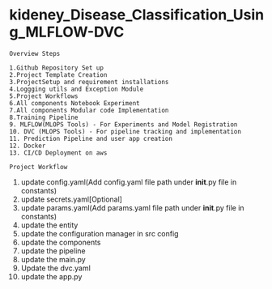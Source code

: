 # kideney_Disease_Classification_Using_MLFLOW-DVC

```Overview Steps```

    1.Github Repository Set up
    2.Project Template Creation
    3.ProjectSetup and requirement installations
    4.Loggging utils and Exception Module
    5.Project Workflows
    6.All components Notebook Experiment
    7.All components Modular code Implementation
    8.Training Pipeline
    9. MLFLOW(MLOPS Tools) - For Experiments and Model Registration
    10. DVC (MLOPS Tools) - For pipeline tracking and implementation
    11. Prediction Pipeline and user app creation
    12. Docker
    13. CI/CD Deployment on aws


```Project Workflow```
1. update config.yaml(Add config.yaml file path under __init__.py file in constants)
2. update secrets.yaml[Optional]
3. update params.yaml(Add params.yaml file path under __init__.py file in constants)
4. update the entity
5. update the configuration manager in src config
6. update the components
7. update the pipeline
8. update the main.py
9. Update the dvc.yaml
10. update the app.py